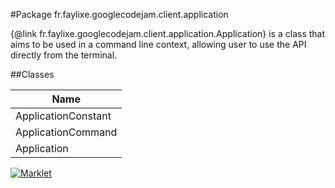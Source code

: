 #Package fr.faylixe.googlecodejam.client.application


<p>{@link fr.faylixe.googlecodejam.client.application.Application} is a class
 that aims to be used in a command line context, allowing user to use the
 API directly from the terminal.</p>

##Classes

| Name |
| --- |
| ApplicationConstant |
| ApplicationCommand |
| Application |

[![Marklet](https://img.shields.io/badge/Generated%20by-Marklet-green.svg)](https://github.com/Faylixe/marklet)